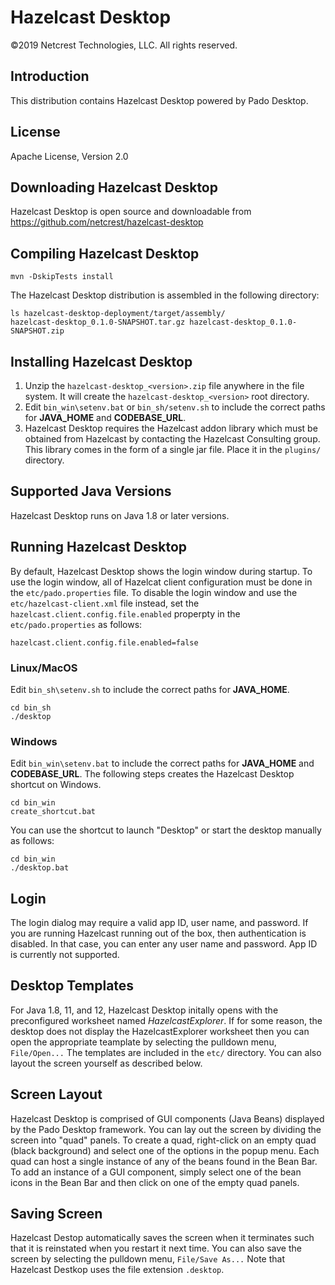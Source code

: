 # Hazelcast Desktop

©2019 Netcrest Technologies, LLC. All rights reserved.

## Introduction

This distribution contains Hazelcast Desktop powered by Pado Desktop.

## License
Apache License, Version 2.0


## Downloading Hazelcast Desktop

Hazelcast Desktop is open source and downloadable from https://github.com/netcrest/hazelcast-desktop


## Compiling Hazelcast Desktop

```
mvn -DskipTests install
```

The Hazelcast Desktop distribution is assembled in the following directory:

```
ls hazelcast-desktop-deployment/target/assembly/
hazelcast-desktop_0.1.0-SNAPSHOT.tar.gz	hazelcast-desktop_0.1.0-SNAPSHOT.zip
```

## Installing Hazelcast Desktop

1. Unzip the `hazelcast-desktop_<version>.zip` file anywhere in the file system. It will create the `hazelcast-desktop_<version>` root directory.
2. Edit `bin_win\setenv.bat` or `bin_sh/setenv.sh` to include the correct paths for **JAVA_HOME** and **CODEBASE_URL**.
3. Hazelcast Desktop requires the Hazelcast addon library which must be obtained from Hazelcast by contacting the Hazelcast Consulting group. This library comes in the form of a single jar file. Place it in the `plugins/` directory.

## Supported Java Versions

Hazelcast Desktop runs on Java 1.8 or later versions.


## Running Hazelcast Desktop

By default, Hazelcast Desktop shows the login window during startup. To use the login window, all of Hazelcat client configuration must be done in the `etc/pado.properties` file. To disable the login window and use the `etc/hazelcast-client.xml` file instead, set the `hazelcast.client.config.file.enabled` properpty in the `etc/pado.properties` as follows:

```
hazelcast.client.config.file.enabled=false
```

### Linux/MacOS
Edit ```bin_sh\setenv.sh``` to include the correct paths for **JAVA_HOME**. 

```
cd bin_sh
./desktop
```

### Windows
Edit `bin_win\setenv.bat` to include the correct paths for **JAVA_HOME** and **CODEBASE_URL**.
The following steps creates the Hazelcast Desktop shortcut on Windows.

```
cd bin_win
create_shortcut.bat
```

You can use the shortcut to launch "Desktop" or start the desktop manually as follows:

```
cd bin_win
./desktop.bat
```

## Login

The login dialog may require a valid app ID, user name, and password. If you are running Hazelcast running out of the box, then authentication is disabled. In that case, you can enter any user name and password. App ID is currently not supported.


## Desktop Templates

For Java 1.8, 11, and 12, Hazelcast Desktop initally opens with the preconfigured worksheet named *HazelcastExplorer*. If for some reason, the desktop does not display the HazelcastExplorer worksheet then you can open the appropriate teamplate by selecting the pulldown menu, `File/Open...` The templates are included in the `etc/` directory. You can also layout the screen yourself as described below.

## Screen Layout

Hazelcast Desktop is comprised of GUI components (Java Beans) displayed by the Pado Desktop framework. You can lay out the screen by dividing the screen into "quad" panels. To create a quad, right-click on an empty quad (black background) and select one of the options in the popup menu. Each quad can host a single instance of any of the beans found in the Bean Bar. To add an instance of a GUI component, simply select one of the bean icons in the Bean Bar and then click on one of the empty quad panels.

## Saving Screen

Hazelcast Destop automatically saves the screen when it terminates such that it is reinstated when you restart it next time. You can also save the screen by selecting the pulldown menu, `File/Save As...` Note that Hazelcast Destkop uses the file extension `.desktop`.
